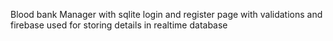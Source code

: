 Blood bank Manager with sqlite login and register page with validations and firebase used for storing details in realtime database
